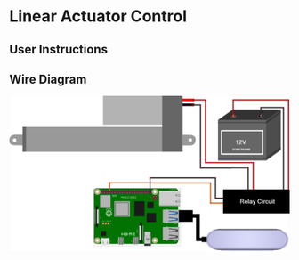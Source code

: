 # Linear Actuator Control 

## User Instructions

## Wire Diagram

![image info](/data/fritzing/Full_Scheme.png)
